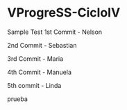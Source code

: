 # VProgreSS-CicloIV
Sample Test
1st Commit - Nelson

2nd Commit - Sebastian

3rd Commit - Maria

4th Commit - Manuela

5th commit - Linda

prueba
